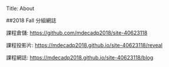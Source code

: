 Title: About

##2018 Fall 分組網誌

課程倉儲: <a href="https://github.com/mdecadp2018/site-40623118">https://github.com/mdecadp2018/site-40623118</a>

課程投影片: <a href="https://mdecadp2018.github.io/site-40623118/reveal">https://mdecadp2018.github.io/site-40623118/reveal</a>

課程網誌: <a href="https://mdecadp2018.github.io/site-40623118/blog">https://mdecadp2018.github.io/site-40623118/blog</a>








